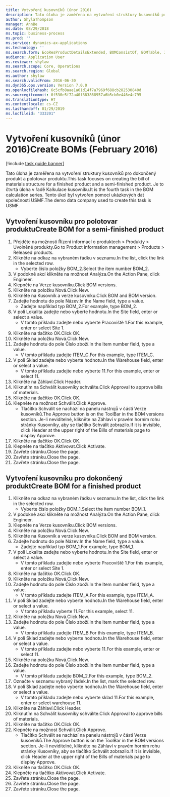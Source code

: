 ```yaml
---
title: Vytvoření kusovníků (únor 2016)
description: Tato úloha je zaměřena na vytvoření struktury kusovníků pro dokončený produkt a polotovar produktu.
author: ShylaThompson
manager: AnnBe
ms.date: 08/29/2018
ms.topic: business-process
ms.prod: ''
ms.service: dynamics-ax-applications
ms.technology: ''
ms.search.form: EcoResProductDetailsExtended, BOMConsistOf, BOMTable, InventLocationIdLookup
audience: Application User
ms.reviewer: shylaw
ms.search.scope: Core, Operations
ms.search.region: Global
ms.author: shylaw
ms.search.validFrom: 2016-06-30
ms.dyn365.ops.version: Version 7.0.0
ms.openlocfilehash: 6c5cfb8aae1a61d14f7a7969f688cb282530840d
ms.sourcegitcommit: 0f530e5f72a40f383868957a6b5cb0e446e4c795
ms.translationtype: HT
ms.contentlocale: cs-CZ
ms.lasthandoff: 01/29/2019
ms.locfileid: "333201"
---
```

# <a name="create-boms-february-2016"></a><span data-ttu-id="1cb23-103">Vytvoření kusovníků (únor 2016)</span><span class="sxs-lookup"><span data-stu-id="1cb23-103">Create BOMs (February 2016)</span></span>

[!include [task guide banner](../../includes/task-guide-banner.md)]

<span data-ttu-id="1cb23-104">Tato úloha je zaměřena na vytvoření struktury kusovníků pro dokončený produkt a polotovar produktu.</span><span class="sxs-lookup"><span data-stu-id="1cb23-104">This task focuses on creating the bill of materials structure for a finished product and a semi-finished product.</span></span> <span data-ttu-id="1cb23-105">Je to čtvrtá úloha v řadě Kalkulace kusovníku.</span><span class="sxs-lookup"><span data-stu-id="1cb23-105">It is the fourth task in the BOM calculation series.</span></span> <span data-ttu-id="1cb23-106">Tento úkol byl vytvořen pomocí ukázkových dat společnosti USMF.</span><span class="sxs-lookup"><span data-stu-id="1cb23-106">The demo data company used to create this task is USMF.</span></span>


## <a name="create-bom-for-a-semi-finished-product"></a><span data-ttu-id="1cb23-107">Vytvoření kusovníku pro polotovar produktu</span><span class="sxs-lookup"><span data-stu-id="1cb23-107">Create BOM for a semi-finished product</span></span>
1. <span data-ttu-id="1cb23-108">Přejděte na možnosti Řízení informací o produktech > Produkty > Uvolněné produkty.</span><span class="sxs-lookup"><span data-stu-id="1cb23-108">Go to Product information management > Products > Released products.</span></span>
2. <span data-ttu-id="1cb23-109">Klikněte na odkaz na vybraném řádku v seznamu.</span><span class="sxs-lookup"><span data-stu-id="1cb23-109">In the list, click the link in the selected row.</span></span>
    * <span data-ttu-id="1cb23-110">Vyberte číslo položky BOM_2.</span><span class="sxs-lookup"><span data-stu-id="1cb23-110">Select the item number BOM_2.</span></span>  
3. <span data-ttu-id="1cb23-111">V podokně akcí klikněte na možnost Analýza.</span><span class="sxs-lookup"><span data-stu-id="1cb23-111">On the Action Pane, click Engineer.</span></span>
4. <span data-ttu-id="1cb23-112">Klepněte na Verze kusovníku.</span><span class="sxs-lookup"><span data-stu-id="1cb23-112">Click BOM versions.</span></span>
5. <span data-ttu-id="1cb23-113">Klikněte na položku Nová.</span><span class="sxs-lookup"><span data-stu-id="1cb23-113">Click New.</span></span>
6. <span data-ttu-id="1cb23-114">Klikněte na Kusovník a verze kusovníku.</span><span class="sxs-lookup"><span data-stu-id="1cb23-114">Click BOM and BOM version.</span></span>
7. <span data-ttu-id="1cb23-115">Zadejte hodnotu do pole Název.</span><span class="sxs-lookup"><span data-stu-id="1cb23-115">In the Name field, type a value.</span></span>
    * <span data-ttu-id="1cb23-116">Zadejte například typ BOM_2.</span><span class="sxs-lookup"><span data-stu-id="1cb23-116">For example, type BOM_2.</span></span>  
8. <span data-ttu-id="1cb23-117">V poli Lokalita zadejte nebo vyberte hodnotu.</span><span class="sxs-lookup"><span data-stu-id="1cb23-117">In the Site field, enter or select a value.</span></span>
    * <span data-ttu-id="1cb23-118">V tomto příkladu zadejte nebo vyberte Pracoviště 1.</span><span class="sxs-lookup"><span data-stu-id="1cb23-118">For this example, enter or select Site 1.</span></span>  
9. <span data-ttu-id="1cb23-119">Klikněte na tlačítko OK.</span><span class="sxs-lookup"><span data-stu-id="1cb23-119">Click OK.</span></span>
10. <span data-ttu-id="1cb23-120">Klikněte na položku Nová.</span><span class="sxs-lookup"><span data-stu-id="1cb23-120">Click New.</span></span>
11. <span data-ttu-id="1cb23-121">Zadejte hodnotu do pole Číslo zboží.</span><span class="sxs-lookup"><span data-stu-id="1cb23-121">In the Item number field, type a value.</span></span>
    * <span data-ttu-id="1cb23-122">V tomto příkladu zadejte ITEM_C.</span><span class="sxs-lookup"><span data-stu-id="1cb23-122">For this example, type ITEM_C.</span></span>  
12. <span data-ttu-id="1cb23-123">V poli Sklad zadejte nebo vyberte hodnotu.</span><span class="sxs-lookup"><span data-stu-id="1cb23-123">In the Warehouse field, enter or select a value.</span></span>
    * <span data-ttu-id="1cb23-124">V tomto příkladu zadejte nebo vyberte 11.</span><span class="sxs-lookup"><span data-stu-id="1cb23-124">For this example, enter or select 11.</span></span>  
13. <span data-ttu-id="1cb23-125">Klikněte na Záhlaví.</span><span class="sxs-lookup"><span data-stu-id="1cb23-125">Click Header.</span></span>
14. <span data-ttu-id="1cb23-126">Kliknutím na Schválit kusovníky schválíte.</span><span class="sxs-lookup"><span data-stu-id="1cb23-126">Click Approval to approve bills of materials.</span></span>
15. <span data-ttu-id="1cb23-127">Klikněte na tlačítko OK.</span><span class="sxs-lookup"><span data-stu-id="1cb23-127">Click OK.</span></span>
16. <span data-ttu-id="1cb23-128">Klepněte na možnost Schválit.</span><span class="sxs-lookup"><span data-stu-id="1cb23-128">Click Approve.</span></span>
    * <span data-ttu-id="1cb23-129">Tlačítko Schválit se nachází na panelu nástrojů v části Verze kusovníků.</span><span class="sxs-lookup"><span data-stu-id="1cb23-129">The Approve button is on the ToolBar in the  BOM versions section.</span></span> <span data-ttu-id="1cb23-130">Je-li neviditelné, klikněte na Záhlaví v pravém horním rohu stránky Kusovníky, aby se tlačítko Schválit zobrazilo.</span><span class="sxs-lookup"><span data-stu-id="1cb23-130">If it is invisible, click Header at the upper right of the Bills of materials page to display Approve.</span></span>  
17. <span data-ttu-id="1cb23-131">Klikněte na tlačítko OK.</span><span class="sxs-lookup"><span data-stu-id="1cb23-131">Click OK.</span></span>
18. <span data-ttu-id="1cb23-132">Klepněte na tlačítko Aktivovat.</span><span class="sxs-lookup"><span data-stu-id="1cb23-132">Click Activate.</span></span>
19. <span data-ttu-id="1cb23-133">Zavřete stránku.</span><span class="sxs-lookup"><span data-stu-id="1cb23-133">Close the page.</span></span>
20. <span data-ttu-id="1cb23-134">Zavřete stránku.</span><span class="sxs-lookup"><span data-stu-id="1cb23-134">Close the page.</span></span>
21. <span data-ttu-id="1cb23-135">Zavřete stránku.</span><span class="sxs-lookup"><span data-stu-id="1cb23-135">Close the page.</span></span>

## <a name="create-bom-for-a-finished-product"></a><span data-ttu-id="1cb23-136">Vytvoření kusovníku pro dokončený produkt</span><span class="sxs-lookup"><span data-stu-id="1cb23-136">Create BOM for a finished product</span></span>
1. <span data-ttu-id="1cb23-137">Klikněte na odkaz na vybraném řádku v seznamu.</span><span class="sxs-lookup"><span data-stu-id="1cb23-137">In the list, click the link in the selected row.</span></span>
    * <span data-ttu-id="1cb23-138">Vyberte číslo položky BOM_1.</span><span class="sxs-lookup"><span data-stu-id="1cb23-138">Select the item number BOM_1.</span></span>  
2. <span data-ttu-id="1cb23-139">V podokně akcí klikněte na možnost Analýza.</span><span class="sxs-lookup"><span data-stu-id="1cb23-139">On the Action Pane, click Engineer.</span></span>
3. <span data-ttu-id="1cb23-140">Klepněte na Verze kusovníku.</span><span class="sxs-lookup"><span data-stu-id="1cb23-140">Click BOM versions.</span></span>
4. <span data-ttu-id="1cb23-141">Klikněte na položku Nová.</span><span class="sxs-lookup"><span data-stu-id="1cb23-141">Click New.</span></span>
5. <span data-ttu-id="1cb23-142">Klikněte na Kusovník a verze kusovníku.</span><span class="sxs-lookup"><span data-stu-id="1cb23-142">Click BOM and BOM version.</span></span>
6. <span data-ttu-id="1cb23-143">Zadejte hodnotu do pole Název.</span><span class="sxs-lookup"><span data-stu-id="1cb23-143">In the Name field, type a value.</span></span>
    * <span data-ttu-id="1cb23-144">Zadejte například typ BOM_1.</span><span class="sxs-lookup"><span data-stu-id="1cb23-144">For example, type BOM_1.</span></span>  
7. <span data-ttu-id="1cb23-145">V poli Lokalita zadejte nebo vyberte hodnotu.</span><span class="sxs-lookup"><span data-stu-id="1cb23-145">In the Site field, enter or select a value.</span></span>
    * <span data-ttu-id="1cb23-146">V tomto příkladu zadejte nebo vyberte Pracoviště 1.</span><span class="sxs-lookup"><span data-stu-id="1cb23-146">For this example, enter or select Site 1.</span></span>  
8. <span data-ttu-id="1cb23-147">Klikněte na tlačítko OK.</span><span class="sxs-lookup"><span data-stu-id="1cb23-147">Click OK.</span></span>
9. <span data-ttu-id="1cb23-148">Klikněte na položku Nová.</span><span class="sxs-lookup"><span data-stu-id="1cb23-148">Click New.</span></span>
10. <span data-ttu-id="1cb23-149">Zadejte hodnotu do pole Číslo zboží.</span><span class="sxs-lookup"><span data-stu-id="1cb23-149">In the Item number field, type a value.</span></span>
    * <span data-ttu-id="1cb23-150">V tomto příkladu zadejte ITEM_A.</span><span class="sxs-lookup"><span data-stu-id="1cb23-150">For this example, type ITEM_A.</span></span>  
11. <span data-ttu-id="1cb23-151">V poli Sklad zadejte nebo vyberte hodnotu.</span><span class="sxs-lookup"><span data-stu-id="1cb23-151">In the Warehouse field, enter or select a value.</span></span>
    * <span data-ttu-id="1cb23-152">V tomto příkladu vyberte 11.</span><span class="sxs-lookup"><span data-stu-id="1cb23-152">For this example, select 11.</span></span>  
12. <span data-ttu-id="1cb23-153">Klikněte na položku Nová.</span><span class="sxs-lookup"><span data-stu-id="1cb23-153">Click New.</span></span>
13. <span data-ttu-id="1cb23-154">Zadejte hodnotu do pole Číslo zboží.</span><span class="sxs-lookup"><span data-stu-id="1cb23-154">In the Item number field, type a value.</span></span>
    * <span data-ttu-id="1cb23-155">V tomto příkladu zadejte ITEM_B.</span><span class="sxs-lookup"><span data-stu-id="1cb23-155">For this example, type ITEM_B.</span></span>  
14. <span data-ttu-id="1cb23-156">V poli Sklad zadejte nebo vyberte hodnotu.</span><span class="sxs-lookup"><span data-stu-id="1cb23-156">In the Warehouse field, enter or select a value.</span></span>
    * <span data-ttu-id="1cb23-157">V tomto příkladu zadejte nebo vyberte 11.</span><span class="sxs-lookup"><span data-stu-id="1cb23-157">For this example, enter or select 11.</span></span>  
15. <span data-ttu-id="1cb23-158">Klikněte na položku Nová.</span><span class="sxs-lookup"><span data-stu-id="1cb23-158">Click New.</span></span>
16. <span data-ttu-id="1cb23-159">Zadejte hodnotu do pole Číslo zboží.</span><span class="sxs-lookup"><span data-stu-id="1cb23-159">In the Item number field, type a value.</span></span>
    * <span data-ttu-id="1cb23-160">V tomto příkladu zadejte BOM_2.</span><span class="sxs-lookup"><span data-stu-id="1cb23-160">For this example, type BOM_2.</span></span>  
17. <span data-ttu-id="1cb23-161">Označte v seznamu vybraný řádek.</span><span class="sxs-lookup"><span data-stu-id="1cb23-161">In the list, mark the selected row.</span></span>
18. <span data-ttu-id="1cb23-162">V poli Sklad zadejte nebo vyberte hodnotu.</span><span class="sxs-lookup"><span data-stu-id="1cb23-162">In the Warehouse field, enter or select a value.</span></span>
    * <span data-ttu-id="1cb23-163">V tomto příkladu zadejte nebo vyberte sklad 11.</span><span class="sxs-lookup"><span data-stu-id="1cb23-163">For this example, enter or select warehouse 11.</span></span>  
19. <span data-ttu-id="1cb23-164">Klikněte na Záhlaví.</span><span class="sxs-lookup"><span data-stu-id="1cb23-164">Click Header.</span></span>
20. <span data-ttu-id="1cb23-165">Kliknutím na Schválit kusovníky schválíte.</span><span class="sxs-lookup"><span data-stu-id="1cb23-165">Click Approval to approve bills of materials.</span></span>
21. <span data-ttu-id="1cb23-166">Klikněte na tlačítko OK.</span><span class="sxs-lookup"><span data-stu-id="1cb23-166">Click OK.</span></span>
22. <span data-ttu-id="1cb23-167">Klepněte na možnost Schválit.</span><span class="sxs-lookup"><span data-stu-id="1cb23-167">Click Approve.</span></span>
    * <span data-ttu-id="1cb23-168">Tlačítko Schválit se nachází na panelu nástrojů v části Verze kusovníků.</span><span class="sxs-lookup"><span data-stu-id="1cb23-168">The Approve button is on the ToolBar in the  BOM versions section.</span></span> <span data-ttu-id="1cb23-169">Je-li neviditelné, klikněte na Záhlaví v pravém horním rohu stránky Kusovníky, aby se tlačítko Schválit zobrazilo.</span><span class="sxs-lookup"><span data-stu-id="1cb23-169">If it is invisible, click Header at the upper right of the Bills of materials page to display Approve.</span></span>  
23. <span data-ttu-id="1cb23-170">Klikněte na tlačítko OK.</span><span class="sxs-lookup"><span data-stu-id="1cb23-170">Click OK.</span></span>
24. <span data-ttu-id="1cb23-171">Klepněte na tlačítko Aktivovat.</span><span class="sxs-lookup"><span data-stu-id="1cb23-171">Click Activate.</span></span>
25. <span data-ttu-id="1cb23-172">Zavřete stránku.</span><span class="sxs-lookup"><span data-stu-id="1cb23-172">Close the page.</span></span>
26. <span data-ttu-id="1cb23-173">Zavřete stránku.</span><span class="sxs-lookup"><span data-stu-id="1cb23-173">Close the page.</span></span>
27. <span data-ttu-id="1cb23-174">Zavřete stránku.</span><span class="sxs-lookup"><span data-stu-id="1cb23-174">Close the page.</span></span>

